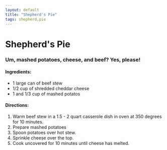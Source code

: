 ```yaml
---
layout: default
title: "Shepherd's Pie"
tags: shepherd,pie
---
```

# Shepherd's Pie

### Um, mashed potatoes, cheese, and beef?  Yes, please!

#### Ingredients:
- 1 large can of beef stew
- 1/2 cup of shredded cheddar cheese
- 1 and 1/3 cup of mashed potatos

#### Directions:
1. Warm beef stew in a 1.5 - 2 quart casserole dish in oven at 350 degrees for 10 minutes.
2. Prepare mashed potatoes
3. Spoon potatoes over hot stew. 
4. Sprinkle cheese over the top.
5. Cook uncovered for 10 minutes until cheese has melted.
